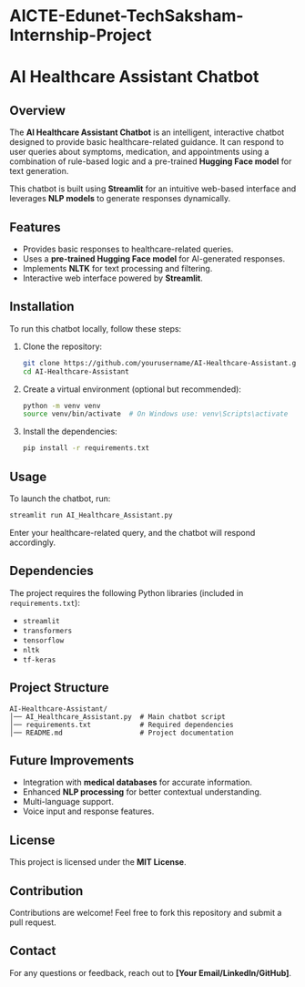 # AICTE-Edunet-TechSaksham-Internship-Project
# AI Healthcare Assistant Chatbot

## Overview
The **AI Healthcare Assistant Chatbot** is an intelligent, interactive chatbot designed to provide basic healthcare-related guidance. It can respond to user queries about symptoms, medication, and appointments using a combination of rule-based logic and a pre-trained **Hugging Face model** for text generation.

This chatbot is built using **Streamlit** for an intuitive web-based interface and leverages **NLP models** to generate responses dynamically.

## Features
- Provides basic responses to healthcare-related queries.
- Uses a **pre-trained Hugging Face model** for AI-generated responses.
- Implements **NLTK** for text processing and filtering.
- Interactive web interface powered by **Streamlit**.

## Installation
To run this chatbot locally, follow these steps:

1. Clone the repository:
   ```sh
   git clone https://github.com/yourusername/AI-Healthcare-Assistant.git
   cd AI-Healthcare-Assistant
   ```
2. Create a virtual environment (optional but recommended):
   ```sh
   python -m venv venv
   source venv/bin/activate  # On Windows use: venv\Scripts\activate
   ```
3. Install the dependencies:
   ```sh
   pip install -r requirements.txt
   ```

## Usage
To launch the chatbot, run:
```sh
streamlit run AI_Healthcare_Assistant.py
```

Enter your healthcare-related query, and the chatbot will respond accordingly.

## Dependencies
The project requires the following Python libraries (included in `requirements.txt`):
- `streamlit`
- `transformers`
- `tensorflow`
- `nltk`
- `tf-keras`

## Project Structure
```
AI-Healthcare-Assistant/
│── AI_Healthcare_Assistant.py  # Main chatbot script
│── requirements.txt            # Required dependencies
│── README.md                   # Project documentation
```

## Future Improvements
- Integration with **medical databases** for accurate information.
- Enhanced **NLP processing** for better contextual understanding.
- Multi-language support.
- Voice input and response features.

## License
This project is licensed under the **MIT License**.

## Contribution
Contributions are welcome! Feel free to fork this repository and submit a pull request.

## Contact
For any questions or feedback, reach out to **[Your Email/LinkedIn/GitHub]**.

